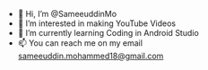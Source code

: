 - 👋 Hi, I’m @SameeuddinMo
- 👀 I’m interested in making YouTube Videos
- 🌱 I’m currently learning Coding in Android Studio
- 📫 You can reach me on my email sameeuddin.mohammed18@gmail.com 

<!---
SameeuddinMo/SameeuddinMo is a ✨ special ✨ repository because its `README.md` (this file) appears on your GitHub profile.
You can click the Preview link to take a look at your changes.
--->
